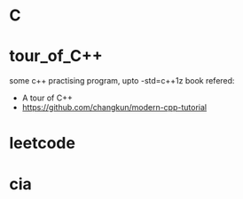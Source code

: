# C

# tour_of_C++
some c++ practising program, upto -std=c++1z
book refered:
* A tour of C++
* https://github.com/changkun/modern-cpp-tutorial

# leetcode

# cia